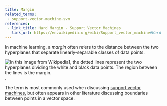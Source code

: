 ```yaml
---
title: Margin
related_terms:
 - support-vector-machine-svm
references:
 - link_title: Hard Margin - Support Vector Machines
   link_url: https://en.wikipedia.org/wiki/Support_vector_machine#Hard-margin
---
```

In machine learning, a *margin* often refers to the
distance between the two hyperplanes that separate linearly-separable classes of data points.

![In this image from Wikipedia[1], the dotted lines
represent the two hyperplanes dividing the white
and black data points. The region between the lines is the margin.](https://upload.wikimedia.org/wikipedia/commons/2/2a/Svm_max_sep_hyperplane_with_margin.png).

The term is most commonly used when discussing
[support vector machines][2], but often appears in
other literature discussing boundaries between points in a vector space.

[1]: https://en.wikipedia.org/wiki/Support_vector_machine#Hard-margin
[2]: /terms/support-vector-machine-svm/